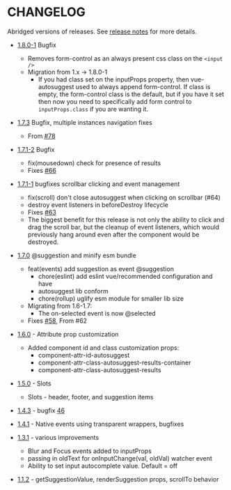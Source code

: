 # CHANGELOG

Abridged versions of releases. See [release notes](https://github.com/Educents/vue-autosuggest/releases) for more details.

* [1.8.0-1](https://github.com/darrenjennings/vue-autosuggest/tree/v1.8.0-1) Bugfix
  * Removes form-control as an always present css class on the `<input />`
  * Migration from 1.x -> 1.8.0-1
    * If you had class set on the inputProps property, then vue-autosuggest used to always append form-control. If class is 
      empty, the form-control class is the default, but if you have it set then now you need to specifically add form
      control to `inputProps.class` if you are wanting it.
* [1.7.3](https://github.com/darrenjennings/vue-autosuggest/tree/v1.7.3) Bugfix, multiple instances navigation fixes
  * From [#78](https://github.com/darrenjennings/vue-autosuggest/pull/78)
* [1.7.1-2](https://github.com/darrenjennings/vue-autosuggest/tree/v1.7.1-2) Bugfix
  * fix(mousedown) check for presence of results 
  * Fixes [#66](https://github.com/darrenjennings/vue-autosuggest/issues/66)
* [1.7.1-1](https://github.com/darrenjennings/vue-autosuggest/releases/tag/v1.7.1-1) bugfixes scrollbar clicking and event management
  * fix(scroll) don't close autosuggest when clicking on scrollbar (#64)
  * destroy event listeners in beforeDestroy lifecycle
  * Fixes [#63](https://github.com/darrenjennings/vue-autosuggest/issues/63)
  * The biggest benefit for this release is not only the ability to click and drag the scroll bar, but the cleanup of event     listeners, which would previously hang around even after the component would be destroyed.

* [1.7.0](https://github.com/darrenjennings/vue-autosuggest/tree/v1.7.0) @suggestion and minify esm bundle
  * feat(events) add suggestion as event @suggestion
    * chore(eslint) add eslint vue/recommended configuration and have
    * autosuggest lib conform
    * chore(rollup) uglify esm module for smaller lib size
  * Migrating from 1.6-1.7:
    * The on-selected event is now @selected
  * Fixes [#58](https://github.com/darrenjennings/vue-autosuggest/issues/58), From #62

* [1.6.0](https://github.com/darrenjennings/vue-autosuggest/tree/v1.6.0) - Attribute prop customization
  * Added component id and class customization props:
    * component-attr-id-autosuggest
    * component-attr-class-autosuggest-results-container
    * component-attr-class-autosuggest-results
* [1.5.0](https://github.com/Educents/vue-autosuggest/releases/tag/v1.5.0) - Slots
  * Slots - header, footer, and suggestion items
* [1.4.3](https://github.com/Educents/vue-autosuggest/releases/tag/1.4.3) - bugfix [46](https://github.com/Educents/vue-autosuggest/pull/46)
* [1.4.1](https://github.com/Educents/vue-autosuggest/releases/tag/1.4.1) - Native events using transparent wrappers, bugfixes
* [1.3.1](https://github.com/Educents/vue-autosuggest/releases/tag/v1.3.1) - various improvements
  * Blur and Focus events added to inputProps
  * passing in oldText for onInputChange(val, oldVal) watcher event
  * Ability to set input autocomplete value. Default = off
* [1.1.2](https://github.com/Educents/vue-autosuggest/releases/tag/v1.1.2) - getSuggestionValue, renderSuggestion props, scrollTo behavior
